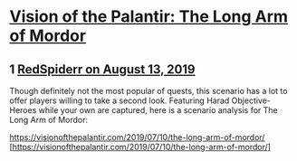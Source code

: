 # [Vision of the Palantir: The Long Arm of Mordor](https://community.fantasyflightgames.com/topic/298791-vision-of-the-palantir-the-long-arm-of-mordor/)

## 1 [RedSpiderr on August 13, 2019](https://community.fantasyflightgames.com/topic/298791-vision-of-the-palantir-the-long-arm-of-mordor/?do=findComment&comment=3762138)

Though definitely not the most popular of quests, this scenario has a lot to offer players willing to take a second look. Featuring Harad Objective-Heroes while your own are captured, here is a scenario analysis for The Long Arm of Mordor:

https://visionofthepalantir.com/2019/07/10/the-long-arm-of-mordor/ [https://visionofthepalantir.com/2019/07/10/the-long-arm-of-mordor/]

